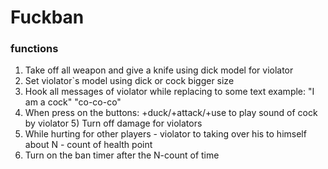 # Fuckban

### functions

1) Take off all weapon and give a knife using dick model for violator 
2) Set violator`s model using dick or cock bigger size 
3) Hook all messages of violator while replacing to some text example: "I am a cock" "co-co-co" 
4) When press on the buttons: +duck/+attack/+use to play sound of cock by violator 5) Turn off damage for violators 
5) While hurting for other players - violator to taking over his to himself about N - count of health point 
6) Turn on the ban timer after the N-count of time
